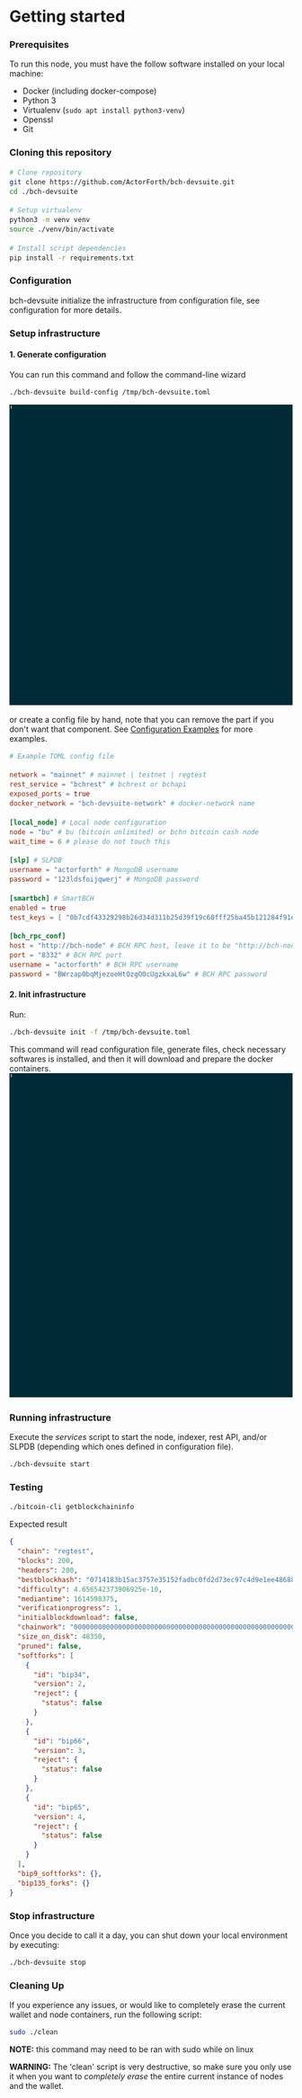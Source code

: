 # Getting started

### Prerequisites

To run this node, you must have the follow software installed on your local machine:

- Docker (including docker-compose)
- Python 3
- Virtualenv (`sudo apt install python3-venv`)
- Openssl
- Git

### Cloning this repository

```bash
# Clone repository
git clone https://github.com/ActorForth/bch-devsuite.git
cd ./bch-devsuite

# Setup virtualenv
python3 -m venv venv
source ./venv/bin/activate

# Install script dependencies
pip install -r requirements.txt
```

### Configuration

bch-devsuite initialize the infrastructure from configuration file, see configuration for more details.

### Setup infrastructure

#### 1. Generate configuration

You can run this command and follow the command-line wizard

```bash
./bch-devsuite build-config /tmp/bch-devsuite.toml
```

![build-config screencast](./assets/build-config.gif "build-config screencast")

or create a config file by hand, note that you can remove the part if you don't want that component. See [Configuration Examples](./configuration-examples.md) for more examples.

```toml
# Example TOML config file

network = "mainnet" # mainnet | testnet | regtest
rest_service = "bchrest" # bchrest or bchapi
exposed_ports = true
docker_network = "bch-devsuite-network" # docker-network name

[local_node] # Local node configuration
node = "bu" # bu (bitcoin unlimited) or bchn bitcoin cash node
wait_time = 6 # please do not touch this

[slp] # SLPDB
username = "actorforth" # MongoDB username
password = "123ldsfoijqwerj" # MongoDB password

[smartbch] # SmartBCH
enabled = true
test_keys = [ "0b7cdf43329298b26d34d311b25d39f19c60fff25ba45b121284f91e12f17658", "b4d85a7a944b08bab74d0e9e9d612ee409649b382e4de500ee3bd7b7e9c6954f", "216fe772968f326d1b992da744db79fcf06cf6f1142d18086fb4b5a7005cdb8f", "adb378c6b0b9b9cb6190c88cbcaa992388f8e37f1d9c7fc791d08201d04047dc", "09b13dbd311823699802bad7240315021f9e79fe029cc0c0a7a15ab614f303d3", "7c5f4f8eb1f8a82dc9f243350082a1542b2d77d09832023b5cf8f158196a717e", "2917909f71ca82665e6f9ab50b05ecc869f49b9157d0b17976ccd000b3987e29", "989a02864785024b8488d4b22bbdea98048389c18879c18a95e72fbca11c0048", "e473abfa2982915d2cadb204dd41e41afce1b4e8851783a6b1356f5e6784774b", "e3bab3da3a55ac52b241f5d4c2066125b47e197316339540536f66ff92f38585"] # test accounts, only needed for regtest

[bch_rpc_conf]
host = "http://bch-node" # BCH RPC host, leave it to be "http://bch-node" if you also run BCH local node with bch-devsuite
port = "8332" # BCH RPC port
username = "actorforth" # BCH RPC username
password = "BWrzap0bqMjezoeHtOzgOOcUgzkxaL6w" # BCH RPC password
```

#### 2. Init infrastructure

Run:

```bash
./bch-devsuite init -f /tmp/bch-devsuite.toml
```

This command will read configuration file, generate files, check necessary softwares is installed, and then it will download and prepare the docker containers.
![init screencast](./assets/init.gif "init screencast")

### Running infrastructure

Execute the _services_ script to start the node, indexer, rest API, and/or SLPDB (depending which ones defined in configuration file).

```bash
./bch-devsuite start
```

### Testing

```bash
./bitcoin-cli getblockchaininfo
```

Expected result

```json
{
  "chain": "regtest",
  "blocks": 200,
  "headers": 200,
  "bestblockhash": "0714183b15ac3757e35152fadbc0fd2d73ec97c4d9e1ee486882b18da8b256ca",
  "difficulty": 4.656542373906925e-10,
  "mediantime": 1614598375,
  "verificationprogress": 1,
  "initialblockdownload": false,
  "chainwork": "0000000000000000000000000000000000000000000000000000000000000192",
  "size_on_disk": 48350,
  "pruned": false,
  "softforks": [
    {
      "id": "bip34",
      "version": 2,
      "reject": {
        "status": false
      }
    },
    {
      "id": "bip66",
      "version": 3,
      "reject": {
        "status": false
      }
    },
    {
      "id": "bip65",
      "version": 4,
      "reject": {
        "status": false
      }
    }
  ],
  "bip9_softforks": {},
  "bip135_forks": {}
}
```

### Stop infrastructure

Once you decide to call it a day, you can shut down your local environment by executing:

```bash
./bch-devsuite stop
```

### Cleaning Up

If you experience any issues, or would like to completely erase the current wallet and node containers, run the following script:

```bash
sudo ./clean
```

**NOTE:** this command may need to be ran with sudo while on linux

**WARNING:** The 'clean' script is very destructive, so make sure you only use it when you want to _completely erase_ the entire current instance of nodes and the wallet.
